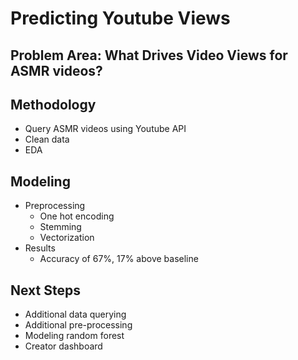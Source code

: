 # Predicting Youtube Views

## Problem Area: What Drives Video Views for ASMR videos?

## Methodology

- Query ASMR videos using Youtube API
- Clean data
- EDA
 
## Modeling
- Preprocessing
  - One hot encoding
  - Stemming
  - Vectorization
- Results
  - Accuracy of 67%, 17% above baseline

## Next Steps
- Additional data querying
- Additional pre-processing
- Modeling random forest
- Creator dashboard
